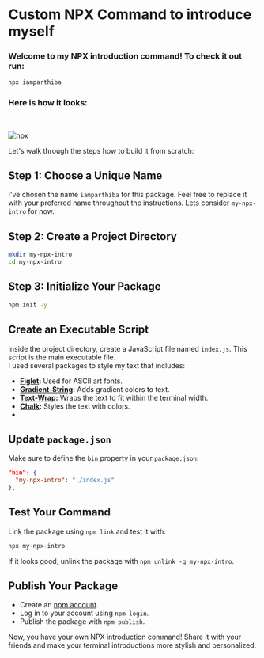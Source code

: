 # Custom NPX Command to introduce myself




### Welcome to my NPX introduction command! To check it out run:<br>
```bash
npx iamparthiba
```
### Here is how it looks:
<br>

![npx](https://github.com/Parthiba-Mukhopadhyay/custom_npx_intro/assets/89331202/860decc3-8d5c-4816-8218-a4385926a8b6)

Let's walk through the steps how to build it from scratch:

## Step 1: Choose a Unique Name

I've chosen the name `iamparthiba` for this package. Feel free to replace it with your preferred name throughout the instructions. Lets consider `my-npx-intro` for now.

## Step 2: Create a Project Directory

```bash
mkdir my-npx-intro
cd my-npx-intro
```

## Step 3: Initialize Your Package

```bash
npm init -y
```

## Create an Executable Script

Inside the project directory, create a JavaScript file named `index.js`. This script is the main executable file.<br>
I used several packages to style my text that includes:

- **[Figlet](https://www.npmjs.com/package/figlet):** Used for ASCII art fonts.
- **[Gradient-String](https://www.npmjs.com/package/gradient-string):** Adds gradient colors to text.
- **[Text-Wrap](https://www.npmjs.com/package/text-wrap):** Wraps the text to fit within the terminal width.
- **[Chalk](https://www.npmjs.com/package/chalk):** Styles the text with colors.
- 

## Update `package.json`

Make sure to define the `bin` property in your `package.json`:

```json
"bin": {
  "my-npx-intro": "./index.js"
},
```

## Test Your Command

Link the package using `npm link` and test it with:

```bash
npx my-npx-intro
```

If it looks good, unlink the package with `npm unlink -g my-npx-intro`.

## Publish Your Package

- Create an [npm account](https://www.npmjs.com/).
- Log in to your account using `npm login`.
- Publish the package with `npm publish`.

Now, you have your own NPX introduction command! Share it with your friends and make your terminal introductions more stylish and personalized.
